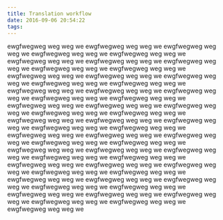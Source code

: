 ```yaml
---
title: Translation workflow
date: 2016-09-06 20:54:22
tags:
---
```

ewgfwegweg weg weg we ewgfwegweg weg weg we ewgfwegweg weg weg we ewgfwegweg weg weg we ewgfwegweg weg weg we ewgfwegweg weg weg we ewgfwegweg weg weg we ewgfwegweg weg weg we ewgfwegweg weg weg we ewgfwegweg weg weg we ewgfwegweg weg weg we ewgfwegweg weg weg we ewgfwegweg weg weg we ewgfwegweg weg weg we ewgfwegweg weg weg we ewgfwegweg weg weg we ewgfwegweg weg weg we ewgfwegweg weg weg we ewgfwegweg weg weg we ewgfwegweg weg weg we ewgfwegweg weg weg we ewgfwegweg weg weg we ewgfwegweg weg weg we ewgfwegweg weg weg we ewgfwegweg weg weg we ewgfwegweg weg weg we ewgfwegweg weg weg we ewgfwegweg weg weg we ewgfwegweg weg weg we ewgfwegweg weg weg we ewgfwegweg weg weg we ewgfwegweg weg weg we ewgfwegweg weg weg we ewgfwegweg weg weg we ewgfwegweg weg weg we ewgfwegweg weg weg we ewgfwegweg weg weg we ewgfwegweg weg weg we ewgfwegweg weg weg we ewgfwegweg weg weg we ewgfwegweg weg weg we ewgfwegweg weg weg we ewgfwegweg weg weg we ewgfwegweg weg weg we ewgfwegweg weg weg we ewgfwegweg weg weg we ewgfwegweg weg weg we ewgfwegweg weg weg we ewgfwegweg weg weg we ewgfwegweg weg weg we ewgfwegweg weg weg we ewgfwegweg weg weg we ewgfwegweg weg weg we ewgfwegweg weg weg we ewgfwegweg weg weg we ewgfwegweg weg weg we
